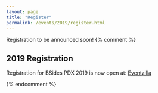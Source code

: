 ```yaml
---
layout: page
title: "Register"
permalink: /events/2019/register.html
---
```

Registration to be announced soon!
{% comment %}
## 2019 Registration

Registration for BSides PDX 2019 is now open at: [Eventzilla](http://bsidespdx2018.eventzilla.net/)


<div id="eventzilla-iframe"></div><script type='text/javascript'>window.onload = function() {var iframe = document.createElement('iframe');iframe.id="ifeventzilla";iframe.style.width = "100%";iframe.style.height = "100%";iframe.frameBorder="0";iframe.src = "https://www.eventzilla.net/web/event_embedd.aspx?eventid=2138952234";var evntzilladiv=document.getElementById('eventzilla-iframe');evntzilladiv.appendChild(iframe);};</script>
{% endcomment %}
